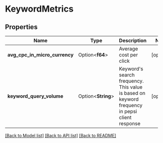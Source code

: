 # KeywordMetrics

## Properties

Name | Type | Description | Notes
------------ | ------------- | ------------- | -------------
**avg_cpc_in_micro_currency** | Option<**f64**> | Average cost per click | [optional]
**keyword_query_volume** | Option<**String**> | Keyword's search frequency. This value is based on keyword frequency in pepsi client response | [optional]

[[Back to Model list]](../README.md#documentation-for-models) [[Back to API list]](../README.md#documentation-for-api-endpoints) [[Back to README]](../README.md)


